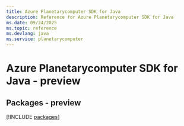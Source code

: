 ```yaml
---
title: Azure Planetarycomputer SDK for Java
description: Reference for Azure Planetarycomputer SDK for Java
ms.date: 09/24/2025
ms.topic: reference
ms.devlang: java
ms.service: planetarycomputer
---
```

# Azure Planetarycomputer SDK for Java - preview
## Packages - preview
[!INCLUDE [packages](planetarycomputer-index.md)]